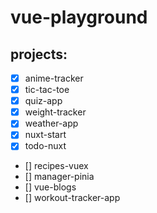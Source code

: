 # vue-playground

## projects:

- [x] anime-tracker
- [x] tic-tac-toe
- [x] quiz-app
- [x] weight-tracker
- [x] weather-app
- [x] nuxt-start
- [x] todo-nuxt
- [] recipes-vuex
- [] manager-pinia
- [] vue-blogs
- [] workout-tracker-app
